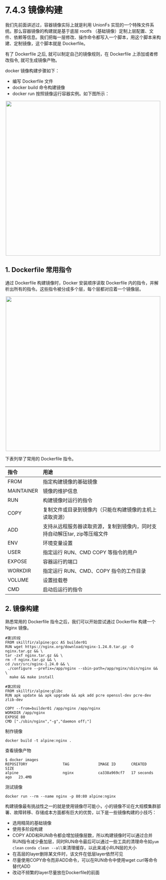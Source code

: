 # 7.4.3 镜像构建

我们先前面讲述过，容器镜像实际上就是利用 UnionFs 实现的一个特殊文件系统。那么容器镜像的构建就是基于底层 rootfs （基础镜像）定制上层配置、文件、依赖等信息。我们把每一层修改、操作命令都写入一个脚本，用这个脚本来构建、定制镜像，这个脚本就是 Dockerfile。

有了 Dockerfile 之后, 就可以制定自己的镜像规则，在 Dockerfile 上添加或者修改指令, 就可生成镜像产物。

docker 镜像构建步骤如下：

- 编写 Dockerfile 文件 
- docker build 命令构建镜像 
- docker run 按照镜像运行容器实例。如下图所示：

<div  align="center">
	<img src="../assets/dockerfile.png" width = "500"  align=center />
</div>


## 1. Dockerfile 常用指令

通过 Dockerfile 构建镜像时，Docker 安装顺序读取 Dockerfile 内的指令，并解析出所有的指令。这些指令被分成多个层，每个层都对应着一个镜像层。

<div  align="center">
	<img src="../assets/docker-image.png" width = "500"  align=center />
</div>


下表列举了常用的 Dockerfile 指令。

|指令| 用途                                        |
|:--|:------------------------------------------|
|FROM| 指定构建镜像的基础镜像                               |
|MAINTAINER| 镜像的维护信息                                   |
|RUN | 构建镜像时运行的指令                                |
|COPY| 复制文件或目录到镜像内（只能在构建镜像的主机上读取资源）              |
|ADD| 支持从远程服务器读取资源，复制到镜像内，同时支持自动解压tar, zip等压缩文件 |
|ENV| 环境变量设置                                    |
|USER| 指定运行 RUN、CMD COPY 等指令的用户                  |
|EXPOSE| 容器运行的端口                                   |
|WORKDIR| 指定运行 RUN、CMD、COPY 指令的工作目录                 |
|VOLUME| 设置挂载卷                                     |
|CMD| 启动后运行的指令                                  |



## 2. 镜像构建

熟悉常用的 Dockerfile 指令之后，我们可以开始尝试通过 Dockerfile 构建一个 Nginx 镜像。

```
#第1阶段
FROM skillfir/alpine:gcc AS builder01
RUN wget https://nginx.org/download/nginx-1.24.0.tar.gz -O nginx.tar.gz && \
tar -zxf nginx.tar.gz && \
rm -f nginx.tar.gz && \
cd /usr/src/nginx-1.24.0 && \
 ./configure --prefix=/app/nginx --sbin-path=/app/nginx/sbin/nginx && \
  make && make install
  
#第2阶段
FROM skillfir/alpine:glibc
RUN apk update && apk upgrade && apk add pcre openssl-dev pcre-dev zlib-dev 

COPY --from=builder01 /app/nginx /app/nginx
WORKDIR /app/nginx
EXPOSE 80
CMD ["./sbin/nginx","-g","daemon off;"]
```
制作镜像
```
docker build -t alpine:nginx .
```
查看镜像产物
```
$ docker images 
REPOSITORY                TAG             IMAGE ID       CREATED          SIZE
alpine                    nginx           ca338a969cf7   17 seconds ago   23.4MB
```

测试镜像
```
docker run --rm --name nginx -p 80:80 alpine:nginx
```

构建镜像最有挑战性之一的就是使用镜像尽可能小，小的镜像不论在大规模集群部署、故障转移、存储成本方面都有巨大的优势，以下是一些镜像构建的小技巧：
* 选用精简的基础镜像
* 使用多阶段构建
* COPY ADD和RUN命令都会增加镜像层数，所以构建镜像时可以通过合并RUN指令减少叠加层，同时RUN命令最后可以通过一些工具的清理命令如`yum clean` `conda clean --all`来清理缓存，以此来减小RUN层的大小
* 在高层的layer删除某文件时，该文件在低层layer依然可见
* 尽量使用COPY命令而非ADD命令，可以在RUN命令中使用wget curl等命令替代ADD
* 改动不频繁的layer尽量放在Dockerfile的前面
